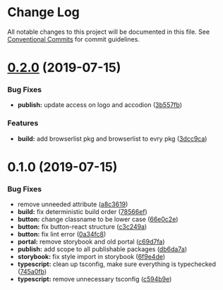 # Change Log

All notable changes to this project will be documented in this file.
See [Conventional Commits](https://conventionalcommits.org) for commit guidelines.

# [0.2.0](https://github.com/fremtind/jokul/compare/@fremtind/jkl-button-react@0.1.0...@fremtind/jkl-button-react@0.2.0) (2019-07-15)


### Bug Fixes

* **publish:** update access on logo and accodion ([3b557fb](https://github.com/fremtind/jokul/commit/3b557fb))


### Features

* **build:** add browserlist pkg and browserlist to evry pkg ([3dcc9ca](https://github.com/fremtind/jokul/commit/3dcc9ca))





# 0.1.0 (2019-07-15)


### Bug Fixes

* remove unneeded attribute ([a8c3619](https://github.com/fremtind/jokul/commit/a8c3619))
* **build:** fix deterministic build order ([78566ef](https://github.com/fremtind/jokul/commit/78566ef))
* **button:** change classname to be lower case ([66e0c2e](https://github.com/fremtind/jokul/commit/66e0c2e))
* **button:** fix button-react structure ([c3c249a](https://github.com/fremtind/jokul/commit/c3c249a))
* **button:** fix lint error ([0a34fc8](https://github.com/fremtind/jokul/commit/0a34fc8))
* **portal:** remove storybook and old portal ([c69d7fa](https://github.com/fremtind/jokul/commit/c69d7fa))
* **publish:** add scope to all publishable packages ([db6da7a](https://github.com/fremtind/jokul/commit/db6da7a))
* **storybook:** fix style import in storybook ([6f9e4de](https://github.com/fremtind/jokul/commit/6f9e4de))
* **typescript:** clean up tsconfig, make sure everything is typechecked ([745a0fb](https://github.com/fremtind/jokul/commit/745a0fb))
* **typescript:** remove unnecessary tsconfig ([c594b9e](https://github.com/fremtind/jokul/commit/c594b9e))
